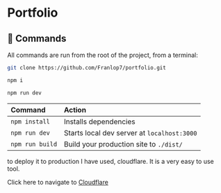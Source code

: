 # Portfolio

## 🧞 Commands

All commands are run from the root of the project, from a terminal:

```bash
git clone https://github.com/Franlop7/portfolio.git
```

```bash
npm i
```

```bash
npm run dev
```

| Command                | Action                                           |
| :--------------------- | :----------------------------------------------- |
| `npm install`          | Installs dependencies                            |
| `npm run dev`          | Starts local dev server at `localhost:3000`      |
| `npm run build`        | Build your production site to `./dist/`          |

to deploy it to production I have used, cloudflare.
It is a very easy to use tool.

<p>
  Click here to navigate to <a href="https://www.cloudflare.com/">Cloudflare</a>
</p>